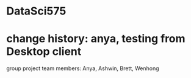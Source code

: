 # DataSci575
# change history: anya, testing from Desktop client
group project
team members: Anya, Ashwin, Brett, Wenhong
